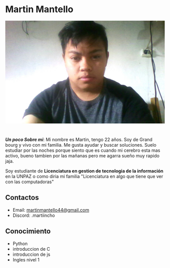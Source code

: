 # Martin Mantello

![Alt text](img/WIN_20230816_10_09_03_Pro.jpg)
#
***Un poco Sobre mi***: Mi nombre es Martin, tengo 22 años. Soy de Grand bourg y vivo con mi familia. Me gusta ayudar y buscar soluciones. Suelo estudiar por las noches porque siento que es cuando mi cerebro esta mas activo, bueno tambien por las mañanas pero me agarra sueño muy rapido jaja. 

Soy estudiante de **Licenciatura en gestion de tecnologia de la información** en la UNPAZ o como diria mi familia "Licenciatura en algo que tiene que ver con las computadoras"  

## Contactos

- Email: martinmantello44@gmail.com
- Discord: .martiincho

## Conocimiento

- Python 
- introduccion de C
- introduccion de js
- Ingles nivel 1